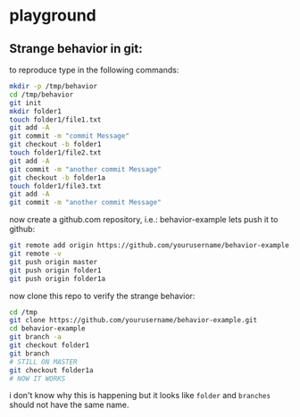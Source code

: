 # playground
## Strange behavior in git:
to reproduce type in the following commands:

```bash
mkdir -p /tmp/behavior
cd /tmp/behavior
git init
mkdir folder1
touch folder1/file1.txt
git add -A
git commit -m "commit Message"
git checkout -b folder1
touch folder1/file2.txt
git add -A
git commit -m "another commit Message"
git checkout -b folder1a
touch folder1/file3.txt
git add -A
git commit -m "another commit Message"
```

now create a github.com repository, i.e.: behavior-example
lets push it to github:

```bash
git remote add origin https://github.com/yourusername/behavior-example.git
git remote -v
git push origin	master
git push origin folder1
git push origin folder1a
```

now clone this repo to verify the strange behavior:

```bash
cd /tmp
git clone https://github.com/yourusername/behavior-example.git
cd behavior-example
git branch -a
git checkout folder1
git branch
# STILL ON MASTER
git checkout folder1a
# NOW IT WORKS
```
i don't know why this is happening but it looks like `folder` and `branches`
should not have the same name.
